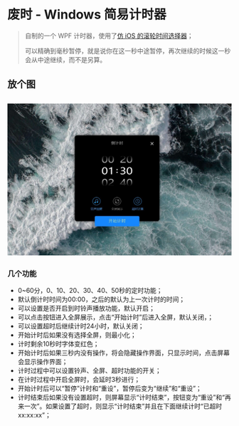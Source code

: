 # 废时 - Windows 简易计时器
> 自制的一个 WPF 计时器，使用了[仿 iOS 的滚轮时间选择器](https://www.codeproject.com/articles/279704/ios-uipickerview-like-control-in-wpf)；
> 
> 可以精确到毫秒暂停，就是说你在这一秒中途暂停，再次继续的时候这一秒会从中途继续，而不是另算。

## 放个图
![截图](Assets/screenshot.jpg)
---
### 几个功能
- 0~60分，0、10、20、30、40、50秒的定时功能；
- 默认倒计时时间为00:00，之后的默认为上一次计时的时间；
- 可以设置是否开启到时铃声播放功能，默认开启；
- 可以点击按钮进入全屏展示，点击“开始计时”后进入全屏，默认关闭，；
- 可以设置超时后继续计时24小时，默认关闭；
- 开始计时后如果没有选择全屏，则最小化；
- 计时剩余10秒时字体变红色；
- 开始计时后如果三秒内没有操作，将会隐藏操作界面，只显示时间，点击屏幕会显示操作界面；
- 计时过程中可以设置铃声、全屏、超时功能的开关；
- 在计时过程中开启全屏时，会延时3秒进行；
- 开始计时后可以“暂停”计时和“重设”，暂停后变为“继续”和“重设”；
- 计时结束后如果没有设置超时，则屏幕显示“计时结束”，按钮变为“重设”和“再来一次”。如果设置了超时，则显示“计时结束”并且在下面继续计时“已超时 xx:xx:xx”；

